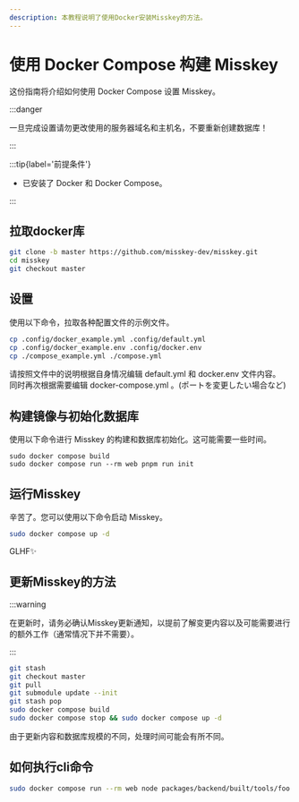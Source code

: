 ```yaml
---
description: 本教程说明了使用Docker安装Misskey的方法。
---
```


# 使用 Docker Compose 构建 Misskey

这份指南将介绍如何使用 Docker Compose 设置 Misskey。

:::danger

一旦完成设置请勿更改使用的服务器域名和主机名，不要重新创建数据库！

:::

:::tip{label='前提条件'}

- 已安装了 Docker 和 Docker Compose。

:::

## 拉取docker库

```sh
git clone -b master https://github.com/misskey-dev/misskey.git
cd misskey
git checkout master
```

## 设置

使用以下命令，拉取各种配置文件的示例文件。

```sh
cp .config/docker_example.yml .config/default.yml
cp .config/docker_example.env .config/docker.env
cp ./compose_example.yml ./compose.yml
```

请按照文件中的说明根据自身情况编辑 default.yml 和 docker.env 文件内容。\
同时再次根据需要编辑 docker-compose.yml 。(ポートを変更したい場合など)

## 构建镜像与初始化数据库

使用以下命令进行 Misskey 的构建和数据库初始化。这可能需要一些时间。

```shell
sudo docker compose build
sudo docker compose run --rm web pnpm run init
```

## 运行Misskey

辛苦了。您可以使用以下命令启动 Misskey。

```sh
sudo docker compose up -d
```

GLHF✨

## 更新Misskey的方法

:::warning

在更新时，请务必确认Misskey更新通知，以提前了解变更内容以及可能需要进行的额外工作（通常情况下并不需要）。

:::

```sh
git stash
git checkout master
git pull
git submodule update --init
git stash pop
sudo docker compose build
sudo docker compose stop && sudo docker compose up -d
```

由于更新内容和数据库规模的不同，处理时间可能会有所不同。

## 如何执行cli命令

```sh
sudo docker compose run --rm web node packages/backend/built/tools/foo bar
```
